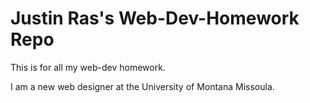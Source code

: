 # Justin Ras's Web-Dev-Homework Repo

 This is for all my web-dev homework.
 
 I am a new web designer at the University of Montana Missoula.
